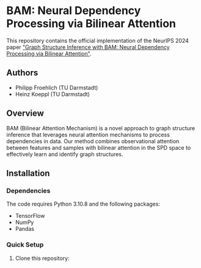 # BAM: Neural Dependency Processing via Bilinear Attention

This repository contains the official implementation of the NeurIPS 2024 paper ["Graph Structure Inference with BAM: Neural Dependency Processing via Bilinear Attention"](https://neurips.cc/virtual/2024/poster/96766).

## Authors
- Philipp Froehlich (TU Darmstadt)
- Heinz Koeppl (TU Darmstadt)

## Overview
BAM (Bilinear Attention Mechanism) is a novel approach to graph structure inference that leverages neural attention mechanisms to process dependencies in data. Our method combines observational attention between features and samples with bilinear attention in the SPD space to effectively learn and identify graph structures.

## Installation

### Dependencies
The code requires Python 3.10.8 and the following packages:
- TensorFlow 
- NumPy
- Pandas

### Quick Setup
1. Clone this repository:
```
git clone https://github.com/PhilippFro/BAM.git
cd BAM
```

2. Create a conda environment using the provided environment file:
```
conda env create -f BAM_env.yml
conda activate BAM_env
```

## Usage

### Training the Model
To train the BAM model with default settings:
```
python edge_classifier_BAM.py
```

### Model Configuration
The main model parameters can be configured in `edge_classifier_BAM.py`:

```
model = cl.model_attention_final(
    n_channels_main=100,  # Number of channels in main layer
    data_layers=10,       # Number of layers for attention between features and samples
    cov_layers=10,        # Number of layers for bilinear attention
    inner_channels=100,   # Number of inner channels
    N_exp=3,             # Number of exponentiations for SPD activation
    N_heads=5            # Number of attention heads
)
```

### Training Parameters
You can modify the training parameters in `edge_classifier_BAM.py`:

```
spe = 128      # Steps per epoch
ep = 1000      # Number of epochs
N = 1          # Batch size
M_min = 50     # Minimum number of samples
M_max = 1000   # Maximum number of samples
d_min = 10     # Minimum dimension
d_max = 100    # Maximum dimension
```

## Repository Structure
- `custom_layers_BAM.py`: Implementation of BAM model architecture
- `edge_classifier_BAM.py`: Main training script
- `generator_cheby_BAM.py`: Data generation utilities
- `helpers_BAM.py`: Helper functions for training and evaluation
- `testing_generator_BAM.py`: Testing utilities
- `BAM_env.yml`: Conda environment specification

## Citation
If you find this code useful in your research, please cite our paper:

```
@inproceedings{froehlich2024bam,
  title={Graph Structure Inference with BAM: Neural Dependency Processing via Bilinear Attention},
  author={Froehlich, Philipp and Koeppl, Heinz},
  booktitle={Advances in Neural Information Processing Systems (NeurIPS)},
  year={2024}
}
```

## License
MIT License

Copyright (c) 2024 Philipp Froehlich, Heinz Koeppl

Permission is hereby granted, free of charge, to any person obtaining a copy
of this software and associated documentation files (the "Software"), to deal
in the Software without restriction, including without limitation the rights
to use, copy, modify, merge, publish, distribute, sublicense, and/or sell
copies of the Software, and to permit persons to whom the Software is
furnished to do so, subject to the following conditions:

The above copyright notice and this permission notice shall be included in all
copies or substantial portions of the Software.

THE SOFTWARE IS PROVIDED "AS IS", WITHOUT WARRANTY OF ANY KIND, EXPRESS OR
IMPLIED, INCLUDING BUT NOT LIMITED TO THE WARRANTIES OF MERCHANTABILITY,
FITNESS FOR A PARTICULAR PURPOSE AND NONINFRINGEMENT. IN NO EVENT SHALL THE
AUTHORS OR COPYRIGHT HOLDERS BE LIABLE FOR ANY CLAIM, DAMAGES OR OTHER
LIABILITY, WHETHER IN AN ACTION OF CONTRACT, TORT OR OTHERWISE, ARISING FROM,
OUT OF OR IN CONNECTION WITH THE SOFTWARE OR THE USE OR OTHER DEALINGS IN THE
SOFTWARE.
